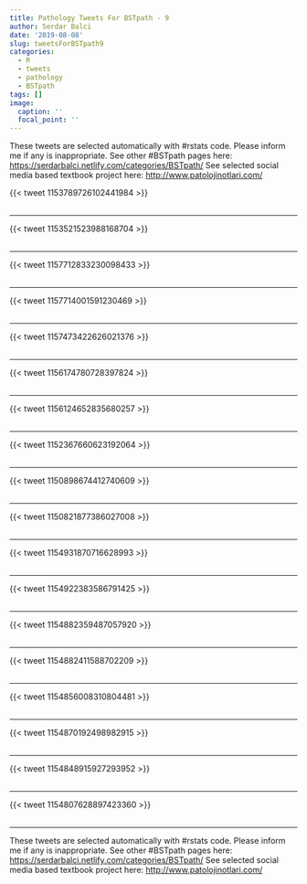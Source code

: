```yaml
---
title: Pathology Tweets For BSTpath - 9
author: Serdar Balci
date: '2019-08-08'
slug: tweetsForBSTpath9
categories:
  - R
  - tweets
  - pathology
  - BSTpath
tags: []
image:
  caption: ''
  focal_point: ''
---
```



These tweets are selected automatically with #rstats code. Please inform me if any is inappropriate.
See other #BSTpath pages here: https://serdarbalci.netlify.com/categories/BSTpath/ 
See selected social media based textbook project here: http://www.patolojinotlari.com/

{{< tweet 1153789726102441984 >}}
<br>
<br>
<hr>
{{< tweet 1153521523988168704 >}}
<br>
<br>
<hr>
{{< tweet 1157712833230098433 >}}
<br>
<br>
<hr>
{{< tweet 1157714001591230469 >}}
<br>
<br>
<hr>
{{< tweet 1157473422626021376 >}}
<br>
<br>
<hr>
{{< tweet 1156174780728397824 >}}
<br>
<br>
<hr>
{{< tweet 1156124652835680257 >}}
<br>
<br>
<hr>
{{< tweet 1152367660623192064 >}}
<br>
<br>
<hr>
{{< tweet 1150898674412740609 >}}
<br>
<br>
<hr>
{{< tweet 1150821877386027008 >}}
<br>
<br>
<hr>
{{< tweet 1154931870716628993 >}}
<br>
<br>
<hr>
{{< tweet 1154922383586791425 >}}
<br>
<br>
<hr>
{{< tweet 1154882359487057920 >}}
<br>
<br>
<hr>
{{< tweet 1154882411588702209 >}}
<br>
<br>
<hr>
{{< tweet 1154856008310804481 >}}
<br>
<br>
<hr>
{{< tweet 1154870192498982915 >}}
<br>
<br>
<hr>
{{< tweet 1154848915927293952 >}}
<br>
<br>
<hr>
{{< tweet 1154807628897423360 >}}
<br>
<br>
<hr>


These tweets are selected automatically with #rstats code. Please inform me if any is inappropriate.
See other #BSTpath pages here: https://serdarbalci.netlify.com/categories/BSTpath/ 
See selected social media based textbook project here: http://www.patolojinotlari.com/

